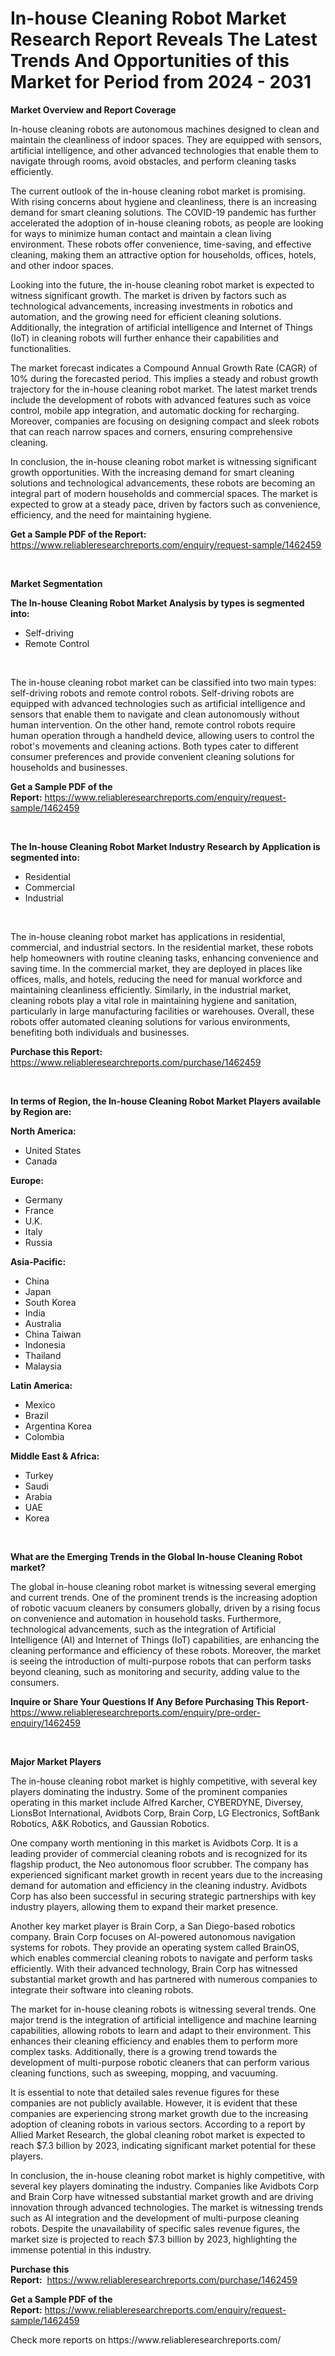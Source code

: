 <p><h1>In-house Cleaning Robot Market Research Report Reveals The Latest Trends And Opportunities of this Market for Period from 2024 - 2031</h1></p><p><strong>Market Overview and Report Coverage</strong></p>
<p><p>In-house cleaning robots are autonomous machines designed to clean and maintain the cleanliness of indoor spaces. They are equipped with sensors, artificial intelligence, and other advanced technologies that enable them to navigate through rooms, avoid obstacles, and perform cleaning tasks efficiently.</p><p>The current outlook of the in-house cleaning robot market is promising. With rising concerns about hygiene and cleanliness, there is an increasing demand for smart cleaning solutions. The COVID-19 pandemic has further accelerated the adoption of in-house cleaning robots, as people are looking for ways to minimize human contact and maintain a clean living environment. These robots offer convenience, time-saving, and effective cleaning, making them an attractive option for households, offices, hotels, and other indoor spaces.</p><p>Looking into the future, the in-house cleaning robot market is expected to witness significant growth. The market is driven by factors such as technological advancements, increasing investments in robotics and automation, and the growing need for efficient cleaning solutions. Additionally, the integration of artificial intelligence and Internet of Things (IoT) in cleaning robots will further enhance their capabilities and functionalities.</p><p>The market forecast indicates a Compound Annual Growth Rate (CAGR) of 10% during the forecasted period. This implies a steady and robust growth trajectory for the in-house cleaning robot market. The latest market trends include the development of robots with advanced features such as voice control, mobile app integration, and automatic docking for recharging. Moreover, companies are focusing on designing compact and sleek robots that can reach narrow spaces and corners, ensuring comprehensive cleaning.</p><p>In conclusion, the in-house cleaning robot market is witnessing significant growth opportunities. With the increasing demand for smart cleaning solutions and technological advancements, these robots are becoming an integral part of modern households and commercial spaces. The market is expected to grow at a steady pace, driven by factors such as convenience, efficiency, and the need for maintaining hygiene.</p></p>
<p><strong>Get a Sample PDF of the Report:</strong> <a href="https://www.reliableresearchreports.com/enquiry/request-sample/1462459">https://www.reliableresearchreports.com/enquiry/request-sample/1462459</a></p>
<p>&nbsp;</p>
<p><strong>Market Segmentation</strong></p>
<p><strong>The In-house Cleaning Robot Market Analysis by types is segmented into:</strong></p>
<p><ul><li>Self-driving</li><li>Remote Control</li></ul></p>
<p>&nbsp;</p>
<p><p>The in-house cleaning robot market can be classified into two main types: self-driving robots and remote control robots. Self-driving robots are equipped with advanced technologies such as artificial intelligence and sensors that enable them to navigate and clean autonomously without human intervention. On the other hand, remote control robots require human operation through a handheld device, allowing users to control the robot's movements and cleaning actions. Both types cater to different consumer preferences and provide convenient cleaning solutions for households and businesses.</p></p>
<p><strong>Get a Sample PDF of the Report:</strong>&nbsp;<a href="https://www.reliableresearchreports.com/enquiry/request-sample/1462459">https://www.reliableresearchreports.com/enquiry/request-sample/1462459</a></p>
<p>&nbsp;</p>
<p><strong>The In-house Cleaning Robot Market Industry Research by Application is segmented into:</strong></p>
<p><ul><li>Residential</li><li>Commercial</li><li>Industrial</li></ul></p>
<p>&nbsp;</p>
<p><p>The in-house cleaning robot market has applications in residential, commercial, and industrial sectors. In the residential market, these robots help homeowners with routine cleaning tasks, enhancing convenience and saving time. In the commercial market, they are deployed in places like offices, malls, and hotels, reducing the need for manual workforce and maintaining cleanliness efficiently. Similarly, in the industrial market, cleaning robots play a vital role in maintaining hygiene and sanitation, particularly in large manufacturing facilities or warehouses. Overall, these robots offer automated cleaning solutions for various environments, benefiting both individuals and businesses.</p></p>
<p><strong>Purchase this Report:</strong>&nbsp; <a href="https://www.reliableresearchreports.com/purchase/1462459">https://www.reliableresearchreports.com/purchase/1462459</a></p>
<p>&nbsp;</p>
<p><strong>In terms of Region, the In-house Cleaning Robot Market Players available by Region are:</strong></p>
<p>
    <p> <strong> North America: </strong>
        <ul>
            <li>United States</li>
            <li>Canada</li>
        </ul>
        </p> 
    <p> <strong> Europe: </strong>
        <ul>
            <li>Germany</li>
            <li>France</li>
            <li>U.K.</li>
            <li>Italy</li>
            <li>Russia</li>
        </ul>
        </p> 
    <p> <strong> Asia-Pacific: </strong>
        <ul>
            <li>China</li>
            <li>Japan</li>
            <li>South Korea</li>
            <li>India</li>
            <li>Australia</li>
            <li>China Taiwan</li>
            <li>Indonesia</li>
            <li>Thailand</li>
            <li>Malaysia</li>
        </ul>
        </p> 
    <p> <strong> Latin America: </strong>
        <ul>
            <li>Mexico</li>
            <li>Brazil</li>
            <li>Argentina Korea</li>
            <li>Colombia</li>
        </ul>
        </p> 
    <p> <strong> Middle East & Africa: </strong>
        <ul>
            <li>Turkey</li>
            <li>Saudi</li>
            <li>Arabia</li>
            <li>UAE</li>
            <li>Korea</li>
        </ul>
    </p>
    </p>
<p>&nbsp;</p>
<p><strong>What are the Emerging Trends in the Global In-house Cleaning Robot market?</strong></p>
<p><p>The global in-house cleaning robot market is witnessing several emerging and current trends. One of the prominent trends is the increasing adoption of robotic vacuum cleaners by consumers globally, driven by a rising focus on convenience and automation in household tasks. Furthermore, technological advancements, such as the integration of Artificial Intelligence (AI) and Internet of Things (IoT) capabilities, are enhancing the cleaning performance and efficiency of these robots. Moreover, the market is seeing the introduction of multi-purpose robots that can perform tasks beyond cleaning, such as monitoring and security, adding value to the consumers.</p></p>
<p><strong>Inquire or Share Your Questions If Any Before Purchasing This Report</strong>- <a href="https://www.reliableresearchreports.com/enquiry/pre-order-enquiry/1462459">https://www.reliableresearchreports.com/enquiry/pre-order-enquiry/1462459</a></p>
<p>&nbsp;</p>
<p><strong>Major Market Players</strong></p>
<p><p>The in-house cleaning robot market is highly competitive, with several key players dominating the industry. Some of the prominent companies operating in this market include Alfred Karcher, CYBERDYNE, Diversey, LionsBot International, Avidbots Corp, Brain Corp, LG Electronics, SoftBank Robotics, A&K Robotics, and Gaussian Robotics. </p><p>One company worth mentioning in this market is Avidbots Corp. It is a leading provider of commercial cleaning robots and is recognized for its flagship product, the Neo autonomous floor scrubber. The company has experienced significant market growth in recent years due to the increasing demand for automation and efficiency in the cleaning industry. Avidbots Corp has also been successful in securing strategic partnerships with key industry players, allowing them to expand their market presence.</p><p>Another key market player is Brain Corp, a San Diego-based robotics company. Brain Corp focuses on AI-powered autonomous navigation systems for robots. They provide an operating system called BrainOS, which enables commercial cleaning robots to navigate and perform tasks efficiently. With their advanced technology, Brain Corp has witnessed substantial market growth and has partnered with numerous companies to integrate their software into cleaning robots.</p><p>The market for in-house cleaning robots is witnessing several trends. One major trend is the integration of artificial intelligence and machine learning capabilities, allowing robots to learn and adapt to their environment. This enhances their cleaning efficiency and enables them to perform more complex tasks. Additionally, there is a growing trend towards the development of multi-purpose robotic cleaners that can perform various cleaning functions, such as sweeping, mopping, and vacuuming.</p><p>It is essential to note that detailed sales revenue figures for these companies are not publicly available. However, it is evident that these companies are experiencing strong market growth due to the increasing adoption of cleaning robots in various sectors. According to a report by Allied Market Research, the global cleaning robot market is expected to reach $7.3 billion by 2023, indicating significant market potential for these players.</p><p>In conclusion, the in-house cleaning robot market is highly competitive, with several key players dominating the industry. Companies like Avidbots Corp and Brain Corp have witnessed substantial market growth and are driving innovation through advanced technologies. The market is witnessing trends such as AI integration and the development of multi-purpose cleaning robots. Despite the unavailability of specific sales revenue figures, the market size is projected to reach $7.3 billion by 2023, highlighting the immense potential in this industry.</p></p>
<p><strong>Purchase this Report:</strong>&nbsp;&nbsp;<a href="https://www.reliableresearchreports.com/purchase/1462459">https://www.reliableresearchreports.com/purchase/1462459</a></p>
<p></p>
<p><strong>Get a Sample PDF of the Report:</strong>&nbsp;<a href="https://www.reliableresearchreports.com/enquiry/request-sample/1462459">https://www.reliableresearchreports.com/enquiry/request-sample/1462459</a></p>
<p>Check more reports on https://www.reliableresearchreports.com/</p>